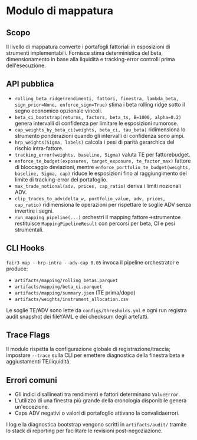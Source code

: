 # Modulo di mappatura

## Scopo
Il livello di mappatura converte i portafogli fattoriali in esposizioni di strumenti implementabili.
Fornisce stima deterministica del beta, dimensionamento in base alla liquidità e tracking-error
controlli prima dell'esecuzione.

## API pubblica
- `rolling_beta_ridge(rendimenti, fattori, finestra, lambda_beta, sign_prior=None,
  enforce_sign=True)` stima i beta rolling ridge sotto il segno economico opzionale
  vincoli.
- `beta_ci_bootstrap(returns, factors, beta_ts, B=1000, alpha=0.2)`
  genera intervalli di confidenza per limitare le esposizioni rumorose.
- `cap_weights_by_beta_ci(weights, beta_ci, tau_beta)` ridimensiona lo strumento
  ponderazioni quando gli intervalli di confidenza sono ampi.
- `hrp_weights(Sigma, labels)` calcola i pesi di parità gerarchica del rischio intra-fattore.
- `tracking_error(weights, baseline, Sigma)` valuta TE per fattorebudget.
- `enforce_te_budget(exposures, target_exposure, te_factor_max)` fattore di bloccaggio
  deviazioni, mentre `enforce_portfolio_te_budget(weights, baseline, Sigma, cap)`
  riduce le esposizioni fino al raggiungimento del limite di tracking-error del portafoglio.
- `max_trade_notional(adv, prices, cap_ratio)` deriva i limiti nozionali ADV.
- `clip_trades_to_adv(delta_w, portfolio_value, adv, prices, cap_ratio)` ridimensiona le operazioni
  per rispettare le soglie ADV senza invertire i segni.
- `run_mapping_pipeline(...)` orchestri il mapping fattore→strumentoe restituisce
  `MappingPipelineResult` con percorsi per beta, CI e pesi strumentali.

## CLI Hooks
`fair3 map --hrp-intra --adv-cap 0.05` invoca il pipeline orchestrator e produce:

- `artifacts/mapping/rolling_betas.parquet`
- `artifacts/mapping/beta_ci.parquet`
- `artifacts/mapping/summary.json` (TE prima/dopo)
- `artifacts/weights/instrument_allocation.csv`

Le soglie TE/ADV sono lette da `configs/thresholds.yml` e ogni run registra audit snapshot
dei fileYAML e dei checksum degli artefatti.

## Trace Flags
Il modulo rispetta la configurazione globale di registrazione/traccia; impostare `--trace` sulla CLI per
emettere diagnostica della finestra beta e aggiustamenti TE/liquidità.

## Errori comuni
- Gli indici disallineati tra rendimenti e fattori determinano `ValueError`.
- L'utilizzo di una finestra più grande della cronologia disponibile genera un'eccezione.
- Caps ADV negativi o valori di portafoglio attivano la convalidaerrori.

I log e la diagnostica bootstrap vengono scritti in `artifacts/audit/` tramite lo stack di reporting
per facilitare le revisioni post-negoziazione.
